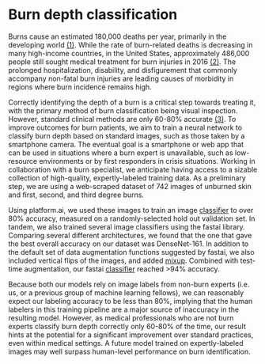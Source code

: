 # Burn depth classification

Burns cause an estimated 180,000 deaths
per year, primarily in the developing world
[(1)](https://www.who.int/news-room/fact-sheets/detail/burns).
While the rate of burn-related deaths is decreasing in many
high-income countries, in the United States, approximately 486,000
people still sought medical treatment for burn injuries in 2016
[(2)](https://ameriburn.org/who-we-are/media/burn-incidence-fact-sheet/).
The prolonged hospitalization, disability, and disfigurement that commonly
accompany non-fatal burn injuries are leading causes of morbidity in
regions where burn incidence remains high.

Correctly identifying the depth of a burn is a critical step towards
treating it, with the primary method of burn classification being visual
inspection.  However, standard clinical methods are only 60-80% accurate
[(3)](https://www.sciencedirect.com/science/article/abs/pii/S0305417900001182?via%3Dihub).
To improve outcomes for burn patients, we aim to train a neural network
to classify burn depth based on standard images, such as those taken by
a smartphone camera.  The eventual goal is a smartphone or web app that
can be used in situations where a burn expert is unavailable, such as
low-resource environments or by first responders in crisis situations.
Working in collaboration with a burn specialist, we anticipate having
access to a sizable collection of high-quality, expertly-labeled training
data.  As a preliminary step, we are using a web-scraped dataset of 742
images of unburned skin and first, second, and third degree burns.

Using platform.ai, we used these images to train an image
[classifier](https://platform.ai/app/imageTraining/projects/ahJzfnBsYXRmb3JtLWFpLXByb2RyUwsSBFVzZXIiHEZUSXdNOThIazVlT2Q0ajJnWFpQRGV5WG42dTEMCxIHUHJvamVjdCIgMzIxZDVhNzA3OGExNDNiOWFkYmY1NmJiYTI2NDc5NWIM)
to over 80% accuracy, measured on a randomly-selected hold out
validation set.  In tandem, we also trained several image classifiers
using the fastai library.  Comparing several different architectures,
we found that the one that gave the best overall accuracy on our dataset
was DenseNet-161.  In addition to the default set of data augmentation
functions suggested by fastai, we also included vertical flips of
the images, and added [mixup](https://arxiv.org/abs/1710.09412).
Combined with test-time augmentation, our fastai
[classifier](https://github.com/fellowship/platform-demos3/blob/master/Burn/burn2.ipynb)
reached >94% accuracy.

Because both our models rely on image labels from non-burn experts
(i.e. us, or a previous group of machine learning fellows), we can
reasonably expect our labeling accuracy to be less than 80%, implying
that the human labelers in this training pipeline are a major source of
inaccuracy in the resulting model.  However, as medical professionals
who are not burn experts classify burn depth correctly only 60-80% of the
time, our result hints at the potential for a significant improvement over
standard practices, even within medical settings.  A future model trained
on expertly-labeled images may well surpass human-level performance on
burn identification.

